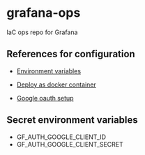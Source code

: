 # grafana-ops

IaC ops repo for Grafana

## References for configuration

-   [Environment variables](https://grafana.com/docs/grafana/latest/setup-grafana/configure-grafana/)

-   [Deploy as docker container](https://grafana.com/docs/grafana/latest/setup-grafana/installation/docker/)

-   [Google oauth setup](https://grafana.com/docs/grafana/latest/setup-grafana/configure-security/configure-authentication/google/#configure-google-oauth2-authentication)

## Secret environment variables

-   GF_AUTH_GOOGLE_CLIENT_ID
-   GF_AUTH_GOOGLE_CLIENT_SECRET
